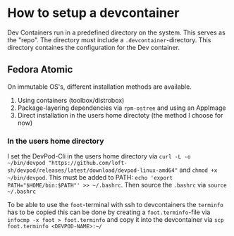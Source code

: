 # How to setup a devcontainer

Dev Containers run in a predefined directory on the system. This serves as the "repo". The directory must include a `.devcontainer`-directory. This directory containes the configuration for the Dev container. 

## Fedora Atomic

On immutable OS's, different installation methods are available. 

1. Using containers (toolbox/distrobox)
2. Package-layering dependencies via `rpm-ostree` and using an AppImage
3. Direct installation in the users home directoty (the method I choose for now)

### In the users home directory

I set the DevPod-Cli in the users home directory via `curl -L -o ~/bin/devpod "https://github.com/loft-sh/devpod/releases/latest/download/devpod-linux-amd64"` and `chmod +x ~/bin/devpod`. This must be added to PATH: `echo 'export PATH="$HOME/bin:$PATH"' >> ~/.bashrc`. Then source the `.bashrc` via `source ~/.bashrc`

To be able to use the `foot`-terminal with ssh to devcontainers the `terminfo` has to be copied this can be done by creating a `foot.terminfo`-file via `infocmp -x foot > foot.terminfo` and copy it into the devcontainer via `scp foot.terminfo <DEVPOD-NAME>:~/`
